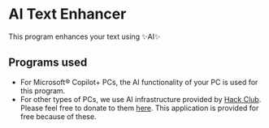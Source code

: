 ﻿# AI Text Enhancer
This program enhances your text using ✨AI✨
## Programs used
* For Microsoft® Copilot+ PCs, the AI functionality of your PC is used for this program.
* For other types of PCs, we use AI infrastructure provided by [Hack Club](https://www.hackclub.com). Please feel free to donate to them [here](https://hcb.hackclub.com/donations/start/hq).
This application is provided for free because of these.